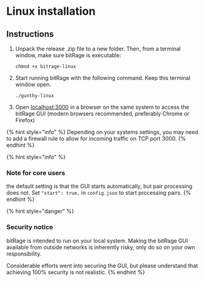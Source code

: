 # Linux installation

## Instructions

1. Unpack the release .zip file to a new folder. Then, from a terminal window, make sure bitRage is executable:

   `chmod +x bitrage-linux`

2. Start running bitRage with the following command. Keep this terminal window open.

   `./gunthy-linux`

3. Open [localhost:3000](http://localhost:3000) in a browser on the same system to access the bitRage GUI \(modern browsers recommended, preferably Chrome or Firefox\)

{% hint style="info" %}
Depending on your systems settings, you may need to add a firewall rule to allow for incoming traffic on TCP port 3000.
{% endhint %}

{% hint style="info" %}
### Note for core users

the default setting is that the GUI starts automatically, but pair processing does not. Set `"start": true,` in `config.json` to start processing pairs.
{% endhint %}

{% hint style="danger" %}
### Security notice

bitRage is intended to run on your local system. Making the bitRage GUI available from outside networks is inherently risky, only do so on your own responsibility.

Considerable efforts went into securing the GUI, but please understand that achieving 100% security is not realistic.
{% endhint %}

